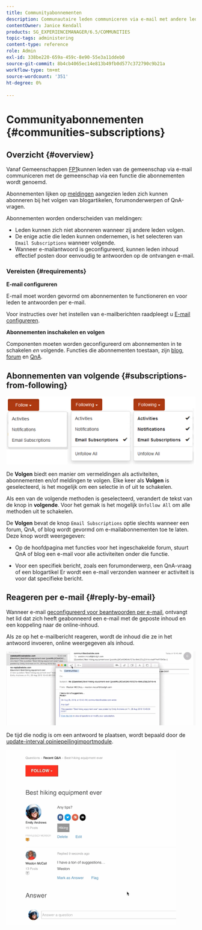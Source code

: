 ```yaml
---
title: Communityabonnementen
description: Communautaire leden communiceren via e-mail met andere leden
contentOwner: Janice Kendall
products: SG_EXPERIENCEMANAGER/6.5/COMMUNITIES
topic-tags: administering
content-type: reference
role: Admin
exl-id: 338be220-659a-459c-8e90-55e3a11ddeb0
source-git-commit: 8b4cb4065ec14e813b49fb0d577c372790c9b21a
workflow-type: tm+mt
source-wordcount: '351'
ht-degree: 0%

---
```


# Communityabonnementen {#communities-subscriptions}

## Overzicht {#overview}

Vanaf Gemeenschappen [FP1](deploy-communities.md#latestfeaturepack)kunnen leden van de gemeenschap via e-mail communiceren met de gemeenschap via een functie die abonnementen wordt genoemd.

Abonnementen lijken op [meldingen](notifications.md) aangezien leden zich kunnen abonneren bij het volgen van blogartikelen, forumonderwerpen of QnA-vragen.

Abonnementen worden onderscheiden van meldingen:

* Leden kunnen zich niet abonneren wanneer zij andere leden volgen.
* De enige actie die leden kunnen ondernemen, is het selecteren van `Email Subscriptions` wanneer volgende.
* Wanneer e-mailantwoord is geconfigureerd, kunnen leden inhoud effectief posten door eenvoudig te antwoorden op de ontvangen e-mail.

### Vereisten {#requirements}

**E-mail configureren**

E-mail moet worden gevormd om abonnementen te functioneren en voor leden te antwoorden per e-mail.

Voor instructies over het instellen van e-mailberichten raadpleegt u [E-mail configureren](email.md).

**Abonnementen inschakelen en volgen**

Componenten moeten worden geconfigureerd om abonnementen in te schakelen *en* volgende. Functies die abonnementen toestaan, zijn [blog](blog-feature.md), [forum](forum.md) en [QnA](working-with-qna.md).

## Abonnementen van volgende {#subscriptions-from-following}

![abonnement-volgende](assets/subscription-following.png)

De **Volgen** biedt een manier om vermeldingen als activiteiten, abonnementen en/of meldingen te volgen. Elke keer als **Volgen** is geselecteerd, is het mogelijk om een selectie in of uit te schakelen.

Als een van de volgende methoden is geselecteerd, verandert de tekst van de knop in **volgende**. Voor het gemak is het mogelijk `Unfollow All` om alle methoden uit te schakelen.

De **Volgen** bevat de knop `Email Subscriptions` optie slechts wanneer een forum, QnA, of blog wordt gevormd om e-mailabonnementen toe te laten. Deze knop wordt weergegeven:

* Op de hoofdpagina met functies voor het ingeschakelde forum, stuurt QnA of blog een e-mail voor alle activiteiten onder die functie.

* Voor een specifiek bericht, zoals een forumonderwerp, een QnA-vraag of een blogartikel Er wordt een e-mail verzonden wanneer er activiteit is voor dat specifieke bericht.

## Reageren per e-mail {#reply-by-email}

Wanneer e-mail [geconfigureerd voor beantwoorden per e-mail](email.md#configure-polling-importer), ontvangt het lid dat zich heeft geabonneerd een e-mail met de geposte inhoud en een koppeling naar de online-inhoud.

Als ze op het e-mailbericht reageren, wordt de inhoud die ze in het antwoord invoeren, online weergegeven als inhoud.

![e-mailantwoord](assets/email-reply.png)

De tijd die nodig is om een antwoord te plaatsen, wordt bepaald door de [update-interval opiniepeilingimportmodule](email.md#configure-polling-importer).

![QA](assets/qa.png)
